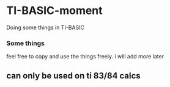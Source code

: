 # TI-BASIC-moment
Doing some things in TI-BASIC

### Some things
feel free to copy and use the things freely.
i will add more later

## can only be used on ti 83/84 calcs
